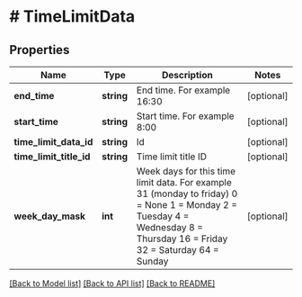 # # TimeLimitData

## Properties

Name | Type | Description | Notes
------------ | ------------- | ------------- | -------------
**end_time** | **string** | End time. For example 16:30 | [optional]
**start_time** | **string** | Start time. For example 8:00 | [optional]
**time_limit_data_id** | **string** | Id | [optional]
**time_limit_title_id** | **string** | Time limit title ID | [optional]
**week_day_mask** | **int** | Week days for this time limit data. For example 31 (monday to friday)    0 &#x3D; None    1 &#x3D; Monday    2 &#x3D; Tuesday    4 &#x3D; Wednesday    8 &#x3D; Thursday    16 &#x3D; Friday    32 &#x3D; Saturday    64 &#x3D; Sunday | [optional]

[[Back to Model list]](../../README.md#models) [[Back to API list]](../../README.md#endpoints) [[Back to README]](../../README.md)
